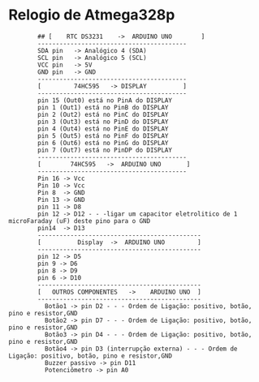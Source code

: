 # Relogio de Atmega328p

            ## [    RTC DS3231    ->  ARDUINO UNO        ]
            -----------------------------------------
            SDA pin   -> Analógico 4 (SDA)
            SCL pin   -> Analógico 5 (SCL)
            VCC pin   -> 5V
            GND pin   -> GND
            -----------------------------------------
            [         74HC595   -> DISPLAY          ]
            -----------------------------------------
            pin 15 (Out0) está no PinA do DISPLAY
            pin 1 (Out1) está no PinB do DISPLAY
            pin 2 (Out2) está no PinC do DISPLAY
            pin 3 (Out3) está no PinD do DISPLAY
            pin 4 (Out4) está no PinE do DISPLAY
            pin 5 (Out5) está no PinF do DISPLAY
            pin 6 (Out6) está no PinG do DISPLAY
            pin 7 (Out7) está no PinDP do DISPLAY
            -----------------------------------------
            [        74HC595   ->  ARDUINO UNO       ]
            -----------------------------------------
            Pin 16 -> Vcc
            Pin 10 -> Vcc
            Pin 8  -> GND
            Pin 13 -> GND
            pin 11 -> D8
            pin 12 -> D12 - - -ligar um capacitor eletrolitico de 1 microFaraday (uF) deste pino para o GND
            pin14  -> D13
            ---------------------------------------------
            [          Display  ->  ARDUINO UNO         ]
            ---------------------------------------------
            pin 12 -> D5
            pin 9 -> D6
            pin 8 -> D9
            pin 6 -> D10 
            ---------------------------------------------
            [   OUTROS COMPONENTES   ->    ARDUINO UNO  ]
            ---------------------------------------------
              Botão1 -> pin D2 - - - Ordem de Ligação: positivo, botão, pino e resistor,GND
              Botão2 -> pin D7 - - - Ordem de Ligação: positivo, botão, pino e resistor,GND
              Botão3 -> pin D4 - - - Ordem de Ligação: positivo, botão, pino e resistor,GND
              Botão4 -> pin D3 (interrupção externa) - - - Ordem de Ligação: positivo, botão, pino e resistor,GND
              Buzzer passivo -> pin D11
              Potenciômetro -> pin A0


